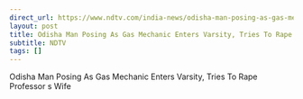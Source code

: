 ```yaml
---
direct_url: https://www.ndtv.com/india-news/odisha-man-posing-as-gas-mechanic-enters-varsity-tries-to-rape-professors-wife-8959682#publisher=newsstand
layout: post
title: Odisha Man Posing As Gas Mechanic Enters Varsity, Tries To Rape Professor s Wife
subtitle: NDTV
tags: []
---
```


Odisha Man Posing As Gas Mechanic Enters Varsity, Tries To Rape Professor s Wife
